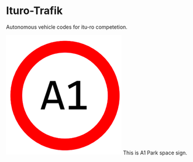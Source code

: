 # Ituro-Trafik
Autonomous vehicle codes for itu-ro competetion.




![alt text](https://github.com/onurcankaraca/Ituro-Trafik/blob/main/images/a1.png)
This is A1 Park space sign.
